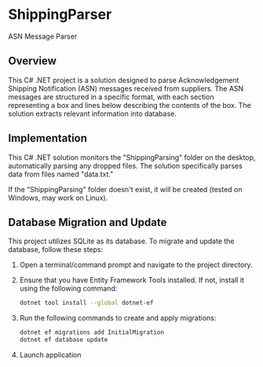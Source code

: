 # ShippingParser

ASN Message Parser

## Overview

This C# .NET project is a solution designed to parse Acknowledgement Shipping Notification (ASN) messages received from suppliers. The ASN messages are structured in a specific format, with each section representing a box and lines below describing the contents of the box. The solution extracts relevant information into database.

## Implementation

This C# .NET solution monitors the "ShippingParsing" folder on the desktop, automatically parsing any dropped files. The solution specifically parses data from files named "data.txt." 

If the "ShippingParsing" folder doesn't exist, it will be created (tested on Windows, may work on Linux).
## Database Migration and Update

This project utilizes SQLite as its database. To migrate and update the database, follow these steps:

1. Open a terminal/command prompt and navigate to the project directory.

2. Ensure that you have Entity Framework Tools installed. If not, install it using the following command:

   ```bash
   dotnet tool install --global dotnet-ef
   ```
 3. Run the following commands to create and apply migrations:
     ```bash
    dotnet ef migrations add InitialMigration
    dotnet ef database update
     ```   
  4. Launch application


